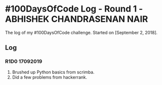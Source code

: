 # #100DaysOfCode Log - Round 1 -ABHISHEK CHANDRASENAN NAIR

The log of my #100DaysOfCode challenge. Started on [September 2, 2018].

## **Log**

<!-- TEMPLETE
### R1D 092019
-->

### R1D0 17092019
1. Brushed up Python basics from scrimba.
1. Did a few problems from hackerrank. 